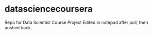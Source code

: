 # datasciencecoursera
Repo for Data Scientist Course Project
Edited in notepad after pull, then pushed back.
